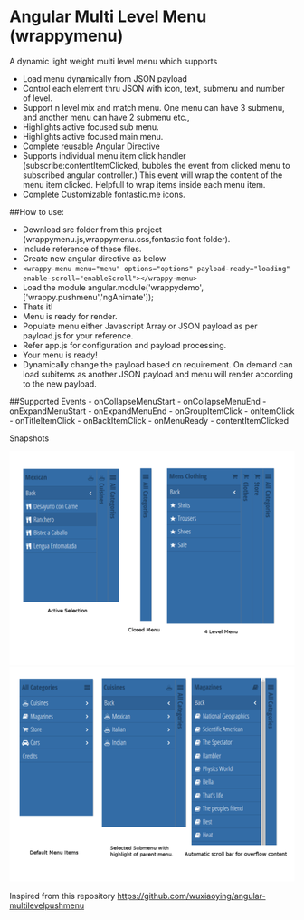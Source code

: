 # Angular Multi Level Menu (wrappymenu)

A dynamic light weight multi level menu which supports

- Load menu dynamically from JSON payload
- Control each element thru JSON with icon, text, submenu and number of level.
- Support n level mix and match menu. One menu can have 3 submenu, and another menu can have 2 submenu etc.,  
- Highlights active focused sub menu.
- Highlights active focused main menu.
- Complete reusable Angular Directive
- Supports individual menu item click handler (subscribe:contentItemClicked, bubbles the event from clicked menu to subscribed angular controller.)
    This event will wrap the content of the menu item clicked. Helpfull to wrap items inside each menu item.
- Complete Customizable fontastic.me icons.

##How to use:

- Download src folder from this project (wrappymenu.js,wrappymenu.css,fontastic font folder).
- Include reference of these files.
- Create new angular directive as below
- ```<wrappy-menu menu="menu" options="options" payload-ready="loading" enable-scroll="enableScroll"></wrappy-menu>```
- Load the module angular.module('wrappydemo',['wrappy.pushmenu','ngAnimate']);
- Thats it!
- Menu is ready for render.
- Populate menu either Javascript Array or JSON payload as per payload.js for your reference.
- Refer app.js for configuration and payload processing.
- Your menu is ready!
- Dynamically change the payload based on requirement. On demand can load subitems as another JSON payload and menu will render according to the new payload.

##Supported Events
    - onCollapseMenuStart
    - onCollapseMenuEnd
    - onExpandMenuStart
    - onExpandMenuEnd
    - onGroupItemClick
    - onItemClick
    - onTitleItemClick
    - onBackItemClick
    - onMenuReady
    - contentItemClicked
    
Snapshots

![menu-1](https://raw.githubusercontent.com/inayathullah/wrappymenu/master/screenshot-1.png)
![menu-2](https://raw.githubusercontent.com/inayathullah/wrappymenu/master/screenshot-2.png)

Inspired from this repository 
https://github.com/wuxiaoying/angular-multilevelpushmenu